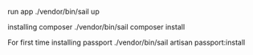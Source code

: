 run app
./vendor/bin/sail up

installing composer
./vendor/bin/sail composer install

For first time installing passport
./vendor/bin/sail artisan passport:install



